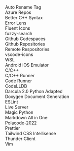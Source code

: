 Auto Rename Tag  
Azure Repos  
Better C++ Syntax  
Error Lens  
Fluent Icons  
fuzzy-search  
Github Codespaces  
Github Repositories  
Remote Respositories  
vscode-icons  
WSL  
Android iOS Emulator  
C/C++  
C/C++ Runner  
Code Runner  
CodeLLDB  
Darcula 2.0 Python Adapted  
Doxygen Document Generation  
ESLint  
Live Server  
Magic Python  
Markdown All in One  
Polacode-2022  
Prettier  
Tailwind CSS Intellisense  
Thunder Client  
Vim  
